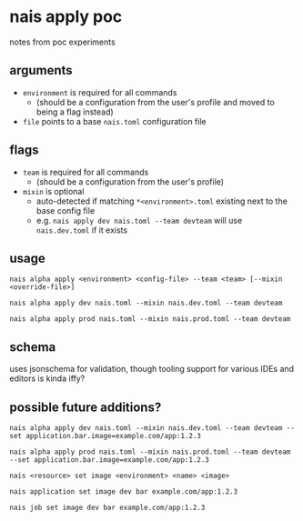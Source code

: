 # nais apply poc

notes from poc experiments

## arguments

- `environment` is required for all commands
    - (should be a configuration from the user's profile and moved to being a flag instead)
- `file` points to a base `nais.toml` configuration file

## flags

- `team` is required for all commands
    - (should be a configuration from the user's profile)
- `mixin` is optional
    - auto-detected if matching `*<environment>.toml` existing next to the base config file
    - e.g. `nais apply dev nais.toml --team devteam` will use `nais.dev.toml` if it exists

## usage

```shell
nais alpha apply <environment> <config-file> --team <team> [--mixin <override-file>]
```

```shell
nais alpha apply dev nais.toml --mixin nais.dev.toml --team devteam
```

```shell
nais alpha apply prod nais.toml --mixin nais.prod.toml --team devteam
```

## schema

uses jsonschema for validation, though tooling support for various IDEs and editors is kinda iffy?

## possible future additions?

```shell
nais alpha apply dev nais.toml --mixin nais.dev.toml --team devteam --set application.bar.image=example.com/app:1.2.3
```

```shell
nais alpha apply prod nais.toml --mixin nais.prod.toml --team devteam --set application.bar.image=example.com/app:1.2.3
```

```shell
nais <resource> set image <environment> <name> <image>
```

```shell
nais application set image dev bar example.com/app:1.2.3
```

```shell
nais job set image dev bar example.com/app:1.2.3
```
